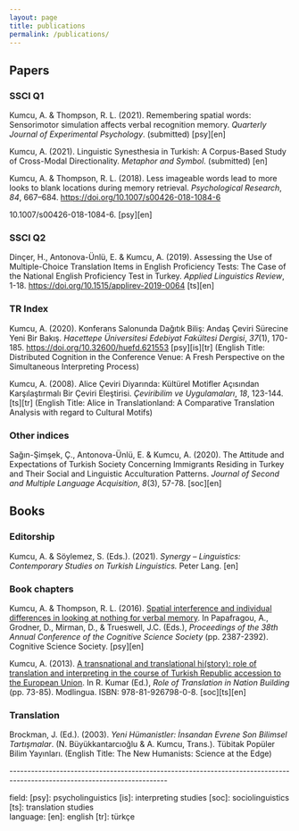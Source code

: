 ```yaml
---
layout: page
title: publications
permalink: /publications/
---
```


<h2>Papers</h2>

<h3>SSCI Q1</h3>
<p>Kumcu, A. & Thompson, R. L. (2021). Remembering spatial words: Sensorimotor simulation affects verbal recognition memory</a>. <i>Quarterly Journal of Experimental Psychology</i>. (submitted) [psy][en]</p>

<p>Kumcu, A. (2021). Linguistic Synesthesia in Turkish: A Corpus-Based Study of Cross-Modal Directionality</a>. <i>Metaphor and Symbol</i>. (submitted) [en]</p>

<p>Kumcu, A. & Thompson, R. L. (2018). Less imageable words lead to more looks to blank locations during memory retrieval. <i>Psychological Research</i>, <i>84</i>, 667–684. <a href="https://doi.org/10.1007/s00426-018-1084-6" target="_blank">https://doi.org/10.1007/s00426-018-1084-6</a>
  
  
  10.1007/s00426-018-1084-6. [psy][en]</p>

<h3>SSCI Q2</h3>
<p>Dinçer, H., Antonova-Ünlü, E. & Kumcu, A. (2019). Assessing the Use of Multiple-Choice Translation Items in English Proficiency Tests: The Case of the National English Proficiency Test in Turkey. <i>Applied Linguistics Review</i>, 1-18. <a href="https://doi.org/10.1515/applirev-2019-0064" target="_blank">https://doi.org/10.1515/applirev-2019-0064</a> [ts][en]</p>

<h3>TR Index</h3>
<p>Kumcu, A. (2020). Konferans Salonunda Dağıtık Biliş: Andaş Çeviri Sürecine Yeni Bir Bakış. <i>Hacettepe Üniversitesi Edebiyat Fakültesi Dergisi</i>, <i>37</i>(1), 170-185.  <a href="https://dergipark.org.tr/tr/pub/huefd/issue/54769/621553" target="_blank">https://doi.org/10.32600/huefd.621553</a> [psy][is][tr] (English Title: Distributed Cognition in the Conference Venue: A Fresh Perspective on the Simultaneous Interpreting Process)</p>

<p>Kumcu, A. (2008). Alice Çeviri Diyarında: Kültürel Motifler Açısından Karşılaştırmalı Bir Çeviri Eleştirisi</a>. <i>Çeviribilim ve Uygulamaları</i>, <i>18</i>, 123-144. [ts][tr] (English Title: Alice in Translationland: A Comparative Translation Analysis with regard to Cultural Motifs)</p>

<h3>Other indices</h3>
<p>Sağın-Şimşek, Ç., Antonova-Ünlü, E. & Kumcu, A. (2020). The Attitude and Expectations of Turkish Society Concerning Immigrants Residing in Turkey and Their Social and Linguistic Acculturation Patterns. <i>Journal of Second and Multiple Language Acquisition</i>, <i>8</i>(3), 57-78. [soc][en]</p>

<h2>Books</h2>

<h3>Editorship</h3>
<p>Kumcu, A. & Söylemez, S. (Eds.). (2021). <i>Synergy – Linguistics: Contemporary Studies on Turkish Linguistics.</i> Peter Lang. [en]</p>

<h3>Book chapters</h3>
<p>Kumcu, A. & Thompson, R. L. (2016). <a href="https://mindmodeling.org/cogsci2016/papers/0413/index.html" target="_blank">Spatial interference and individual differences in looking at nothing for verbal memory</a>. In Papafragou, A., Grodner, D., Mirman, D., & Trueswell, J.C. (Eds.), <i>Proceedings of the 38th Annual Conference of the Cognitive Science Society</i> (pp. 2387-2392). Cognitive Science Society. [psy][en]</p>

<p>Kumcu, A. (2013). <a href="alperkumcu.github.io/pdfs/A transnational and translational history.pdf" target="_blank">A transnational and translational hi(story): role of translation and interpreting in the course of Turkish Republic accession to the European Union</a>. In R. Kumar (Ed.), <i>Role of Translation in Nation Building</i> (pp. 73-85). Modlingua. ISBN: 978-81-926798-0-8. [soc][ts][en]</p>

<h3>Translation</h3>
<p>Brockman, J. (Ed.). (2003). <i>Yeni Hümanistler: İnsandan Evrene Son Bilimsel Tartışmalar</i>. (N. Büyükkantarcıoğlu & A. Kumcu, Trans.). Tübitak Popüler Bilim Yayınları.
(English Title: The New Humanists: Science at the Edge)</p>
--------------------------------------------------------------------------------------------------------------------------
<p></p>
<p>field: [psy]: psycholinguistics [is]: interpreting studies [soc]: sociolinguistics [ts]: translation studies<br>
language: [en]: english [tr]: türkçe </p>
